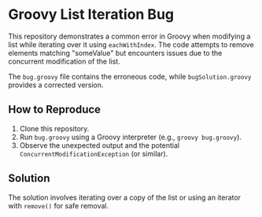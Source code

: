 # Groovy List Iteration Bug

This repository demonstrates a common error in Groovy when modifying a list while iterating over it using `eachWithIndex`.  The code attempts to remove elements matching "someValue" but encounters issues due to the concurrent modification of the list.

The `bug.groovy` file contains the erroneous code, while `bugSolution.groovy` provides a corrected version.

## How to Reproduce

1. Clone this repository.
2. Run `bug.groovy` using a Groovy interpreter (e.g., `groovy bug.groovy`).
3. Observe the unexpected output and the potential `ConcurrentModificationException` (or similar).

## Solution

The solution involves iterating over a copy of the list or using an iterator with `remove()` for safe removal.